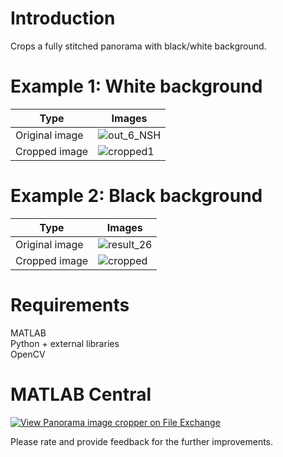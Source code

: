 # Introduction
Crops a fully stitched panorama with black/white background.

# Example 1: White background
| Type | Images |
| --- | --- |
| Original image | ![out_6_NSH](https://user-images.githubusercontent.com/28588878/143262116-10a768b1-d791-4758-86a9-2d2b906e8644.jpg) |
| Cropped image | ![cropped1](https://user-images.githubusercontent.com/28588878/143262859-213860cb-1e2f-4986-9c2d-e1bec2d368a2.jpg) |

# Example 2: Black background
| Type | Images |
| --- | --- |
| Original image | ![result_26](https://user-images.githubusercontent.com/28588878/143264138-cbb7b009-569b-426e-81f2-14d8eacad415.jpg) |
| Cropped image | ![cropped](https://user-images.githubusercontent.com/28588878/143264182-d472d40c-8b24-4728-8304-42a7cfbbfed8.jpg) |

# Requirements
MATLAB <br />
Python + external libraries <br />
OpenCV <br />

# MATLAB Central
[![View Panorama image cropper on File Exchange](https://www.mathworks.com/matlabcentral/images/matlab-file-exchange.svg)](https://www.mathworks.com/matlabcentral/fileexchange/102554-panorama-image-cropper)

Please rate and provide feedback for the further improvements.
